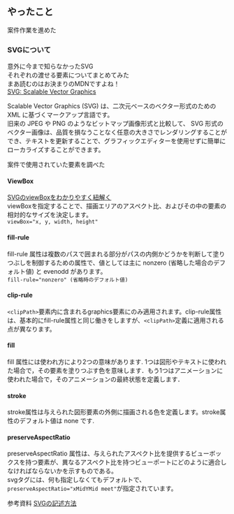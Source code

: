 ## やったこと
案件作業を進めた

### SVGについて
意外に今まで知らなかったSVG  
それぞれの渡せる要素についてまとめてみた  
まあ読むのはお決まりのMDNですよね！   
[SVG: Scalable Vector Graphics](https://developer.mozilla.org/ja/docs/Web/SVG)  

Scalable Vector Graphics (SVG) は、二次元ベースのベクター形式のための XML に基づくマークアップ言語です。  
旧来の JPEG や PNG のようなビットマップ画像形式と比較して、 SVG 形式のベクター画像は、品質を損なうことなく任意の大きさでレンダリングすることができ、テキストを更新することで、グラフィックエディターを使用せずに簡単にローカライズすることができます。  

案件で使用されていた要素を調べた  

#### ViewBox
[SVGのviewBoxをわかりやすく紐解く](https://www.indetail.co.jp/blog/13002/)  
viewBoxを指定することで、描画エリアのアスペクト比、およびその中の要素の相対的なサイズを決定します。  
`viewBox="x, y, width, height"`  

#### fill-rule
fill-rule 属性は複数のパスで囲まれる部分がパスの内側かどうかを判断して塗りつぶしを制御するための属性で、値としては主に nonzero (省略した場合のデフォルト値) と evenodd があります。  
`fill-rule="nonzero" (省略時のデフォルト値)`  

#### clip-rule
`<clipPath>`要素内に含まれるgraphics要素にのみ適用されます。clip-rule属性は、基本的にfill-rule属性と同じ働きをしますが、`<clipPath>`定義に適用される点が異なります。  

#### fill
fill 属性には使われ方により2つの意味があります.  1つは図形やテキストに使われた場合で，その要素を塗りつぶす色を意味します．もう1つはアニメーションに使われた場合で，そのアニメーションの最終状態を定義します．  

#### stroke
stroke属性は与えられた図形要素の外側に描画される色を定義します。stroke属性のデフォルト値は none です.  

#### preserveAspectRatio
preserveAspectRatio 属性は、与えられたアスペクト比を提供するビューボックスを持つ要素が、異なるアスペクト比を持つビューポートにどのように適合しなければならないかを示すものである。  
svgタグには、何も指定しなくてもデフォルトで、`preserveAspectRatio="xMidYMid meet"`が指定されています。




参考資料 [SVGの記述方法](https://qiita.com/takeshisakuma/items/777e3cb0a54ea7b1dbe7)  










